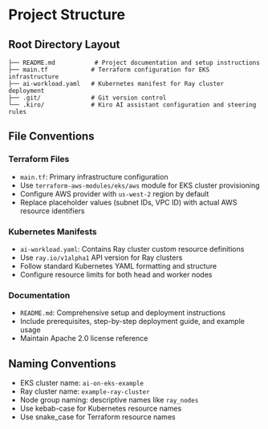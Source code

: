 # Project Structure

## Root Directory Layout
```
├── README.md           # Project documentation and setup instructions
├── main.tf            # Terraform configuration for EKS infrastructure
├── ai-workload.yaml   # Kubernetes manifest for Ray cluster deployment
├── .git/              # Git version control
└── .kiro/             # Kiro AI assistant configuration and steering rules
```

## File Conventions

### Terraform Files
- `main.tf`: Primary infrastructure configuration
- Use `terraform-aws-modules/eks/aws` module for EKS cluster provisioning
- Configure AWS provider with `us-west-2` region by default
- Replace placeholder values (subnet IDs, VPC ID) with actual AWS resource identifiers

### Kubernetes Manifests
- `ai-workload.yaml`: Contains Ray cluster custom resource definitions
- Use `ray.io/v1alpha1` API version for Ray clusters
- Follow standard Kubernetes YAML formatting and structure
- Configure resource limits for both head and worker nodes

### Documentation
- `README.md`: Comprehensive setup and deployment instructions
- Include prerequisites, step-by-step deployment guide, and example usage
- Maintain Apache 2.0 license reference

## Naming Conventions
- EKS cluster name: `ai-on-eks-example`
- Ray cluster name: `example-ray-cluster`
- Node group naming: descriptive names like `ray_nodes`
- Use kebab-case for Kubernetes resource names
- Use snake_case for Terraform resource names